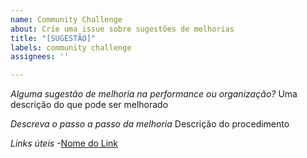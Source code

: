 ```yaml
---
name: Community Challenge
about: Crie uma issue sobre sugestões de melhorias
title: "[SUGESTÃO]"
labels: community challenge
assignees: ''

---
```


*Alguma sugestão de melhoria na performance ou organização?*
Uma descrição do que pode ser melhorado

*Descreva o passo a passo da melhoria*
Descrição do procedimento

*Links úteis*
-[Nome do Link](URL)
